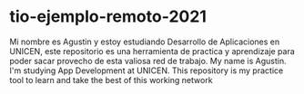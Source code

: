 # tio-ejemplo-remoto-2021
Mi nombre es Agustin y estoy estudiando Desarrollo de Aplicaciones en UNICEN, este repositorio es una herramienta de practica y aprendizaje para poder sacar provecho de esta valiosa red de trabajo.
My name is Agustin. I'm studying App Development at UNICEN. This repository is my practice tool to learn and take the best of this working network
